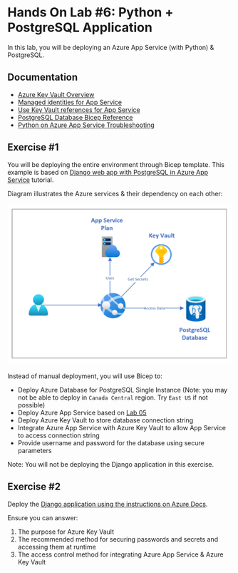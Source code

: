 # Hands On Lab #6:  Python + PostgreSQL Application 

In this lab, you will be deploying an Azure App Service (with Python) & PostgreSQL.

## Documentation

* [Azure Key Vault Overview](https://docs.microsoft.com/en-ca/azure/key-vault/general/overview)
* [Managed identities for App Service](https://docs.microsoft.com/azure/app-service/overview-managed-identity?tabs=dotnet)
* [Use Key Vault references for App Service](https://docs.microsoft.com/azure/app-service/app-service-key-vault-references)
* [PostgreSQL Database Bicep Reference](https://docs.microsoft.com/azure/templates/microsoft.dbforpostgresql/servers?tabs=bicep)
* [Python on Azure App Service Troubleshooting](https://docs.microsoft.com/azure/app-service/configure-language-python#troubleshooting)

## Exercise #1

You will be deploying the entire environment through Bicep template.  This example is based on [Django web app with PostgreSQL in Azure App Service](https://docs.microsoft.com/azure/app-service/tutorial-python-postgresql-app) tutorial.

Diagram illustrates the Azure services & their dependency on each other:

![A solution architecture describing the scenario](Assets/Solution.PNG "A solution architecture describing the scenario")

Instead of manual deployment, you will use Bicep to:

* Deploy Azure Database for PostgreSQL Single Instance (Note:  you may not be able to deploy in `Canada Central` region.  Try `East US` if not possible)
* Deploy Azure App Service based on [Lab 05](../Lab-05)
* Deploy Azure Key Vault to store database connection string
* Integrate Azure App Service with Azure Key Vault to allow App Service to access connection string
* Provide username and password for the database using secure parameters

Note:  You will not be deploying the Django application in this exercise.

## Exercise #2

Deploy the [Django application using the instructions on Azure Docs](https://docs.microsoft.com/en-us/azure/app-service/tutorial-python-postgresql-app).

Ensure you can answer:

1. The purpose for Azure Key Vault
2. The recommended method for securing passwords and secrets and accessing them at runtime
3. The access control method for integrating Azure App Service & Azure Key Vault
